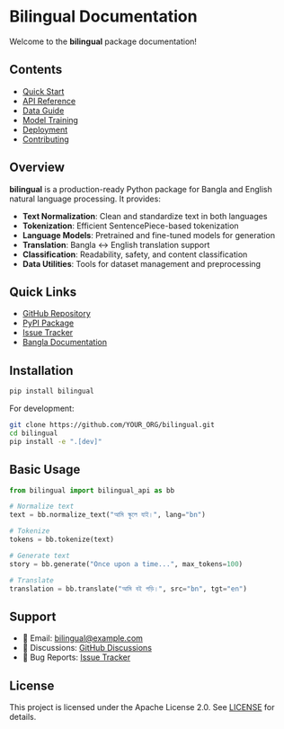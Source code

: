 # Bilingual Documentation

Welcome to the **bilingual** package documentation!

## Contents

- [Quick Start](quickstart.md)
- [API Reference](api.md)
- [Data Guide](data.md)
- [Model Training](training.md)
- [Deployment](deployment.md)
- [Contributing](../../CONTRIBUTING.md)

## Overview

**bilingual** is a production-ready Python package for Bangla and English natural language processing. It provides:

- **Text Normalization**: Clean and standardize text in both languages
- **Tokenization**: Efficient SentencePiece-based tokenization
- **Language Models**: Pretrained and fine-tuned models for generation
- **Translation**: Bangla ↔ English translation support
- **Classification**: Readability, safety, and content classification
- **Data Utilities**: Tools for dataset management and preprocessing

## Quick Links

- [GitHub Repository](https://github.com/YOUR_ORG/bilingual)
- [PyPI Package](https://pypi.org/project/bilingual/)
- [Issue Tracker](https://github.com/YOUR_ORG/bilingual/issues)
- [Bangla Documentation](../bn/README.md)

## Installation

```bash
pip install bilingual
```

For development:

```bash
git clone https://github.com/YOUR_ORG/bilingual.git
cd bilingual
pip install -e ".[dev]"
```

## Basic Usage

```python
from bilingual import bilingual_api as bb

# Normalize text
text = bb.normalize_text("আমি স্কুলে যাই।", lang="bn")

# Tokenize
tokens = bb.tokenize(text)

# Generate text
story = bb.generate("Once upon a time...", max_tokens=100)

# Translate
translation = bb.translate("আমি বই পড়ি।", src="bn", tgt="en")
```

## Support

- 📧 Email: bilingual@example.com
- 💬 Discussions: [GitHub Discussions](https://github.com/YOUR_ORG/bilingual/discussions)
- 🐛 Bug Reports: [Issue Tracker](https://github.com/YOUR_ORG/bilingual/issues)

## License

This project is licensed under the Apache License 2.0. See [LICENSE](../../LICENSE) for details.
